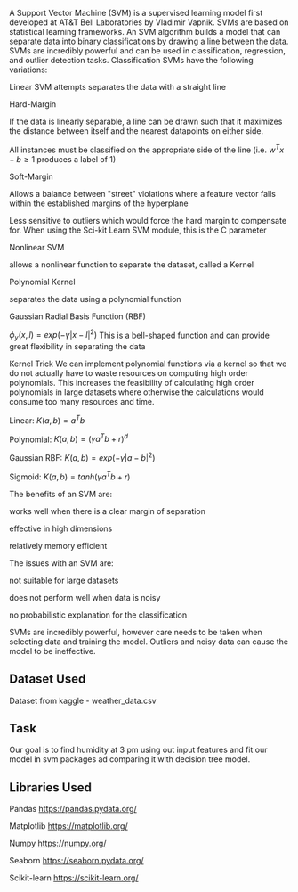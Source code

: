 A Support Vector Machine (SVM) is a supervised learning model first developed at AT&T Bell Laboratories by Vladimir Vapnik. SVMs are based on statistical learning frameworks. An SVM algorithm builds a model that can separate data into binary classifications by drawing a line between the data. SVMs are incredibly powerful and can be used in classification, regression, and outlier detection tasks. Classification SVMs have the following variations:

Linear SVM
attempts separates the data with a straight line

Hard-Margin

If the data is linearly separable, a line can be drawn such that it maximizes the distance between itself and the nearest datapoints on either side.

All instances must be classified on the appropriate side of the line (i.e. $w^Tx - b \geq 1$ produces a label of 1)

Soft-Margin

Allows a balance between "street" violations where a feature vector falls within the established margins of the hyperplane

Less sensitive to outliers which would force the hard margin to compensate for. When using the Sci-kit Learn SVM module, this is the C parameter

Nonlinear SVM

allows a nonlinear function to separate the dataset, called a Kernel

Polynomial Kernel

separates the data using a polynomial function

Gaussian Radial Basis Function (RBF)

$\phi_y(x, l) = exp(-\gamma|x-l|^2)$
This is a bell-shaped function and can provide great flexibility in separating the data

Kernel Trick
We can implement polynomial functions via a kernel so that we do not actually have to waste resources on computing high order polynomials. This increases the feasibility of calculating high order polynomials in large datasets where otherwise the calculations would consume too many resources and time.

Linear: $K(a,b) = a^Tb$

Polynomial: $K(a,b) = (\gamma a^Tb + r)^d$

Gaussian RBF: $K(a,b) = exp(-\gamma|a - b|^2)$

Sigmoid: $K(a,b) = tanh(\gamma a^Tb + r)$

The benefits of an SVM are:

works well when there is a clear margin of separation

effective in high dimensions

relatively memory efficient

The issues with an SVM are:


not suitable for large datasets

does not perform well when data is noisy

no probabilistic explanation for the classification

SVMs are incredibly powerful, however care needs to be taken when selecting data and training the model. Outliers and noisy data can cause the model to be ineffective.
##  Dataset Used
Dataset from kaggle - weather_data.csv
##  Task

Our goal is to find humidity at 3 pm using out input features and fit our model in svm packages ad comparing it with decision tree model.
##  Libraries Used

Pandas https://pandas.pydata.org/

Matplotlib https://matplotlib.org/

Numpy https://numpy.org/

Seaborn https://seaborn.pydata.org/

Scikit-learn https://scikit-learn.org/